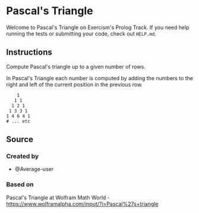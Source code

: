 # Pascal's Triangle

Welcome to Pascal's Triangle on Exercism's Prolog Track.
If you need help running the tests or submitting your code, check out `HELP.md`.

## Instructions

Compute Pascal's triangle up to a given number of rows.

In Pascal's Triangle each number is computed by adding the numbers to the right and left of the current position in the previous row.

```text
    1
   1 1
  1 2 1
 1 3 3 1
1 4 6 4 1
# ... etc
```

## Source

### Created by

- @Average-user

### Based on

Pascal's Triangle at Wolfram Math World - https://www.wolframalpha.com/input/?i=Pascal%27s+triangle